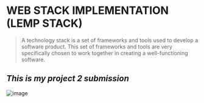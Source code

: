 # WEB STACK IMPLEMENTATION (LEMP STACK)

> A technology stack is a set of frameworks and tools used to develop a software product. This set of frameworks and tools are very specifically chosen to work together in creating a well-functioning software.

## *This is my project 2 submission*

![image](https://github.com/Ktaiwo23/Darey.io-projects/assets/134460769/941f6558-632b-473e-b32b-6e6b57903896)
